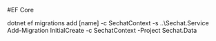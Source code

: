 #EF Core

dotnet ef migrations add [name] -c SechatContext -s ..\Sechat.Service
Add-Migration InitialCreate -c SechatContext -Project Sechat.Data


